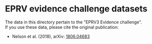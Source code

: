 EPRV evidence challenge datasets
================================

The data in this directory pertain to the "EPRV3 Evidence challenge".  
If you use these data, please cite the original publication:

- Nelson et al. (2018), arXiv: [1806.04683](https://arxiv.org/abs/1806.04683)
